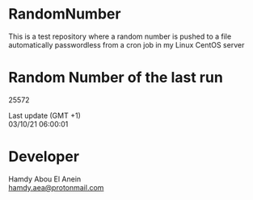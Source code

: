 # RandomNumber    
This is a test repository where a random number is pushed to a file automatically passwordless from a cron job in my Linux CentOS server    
# Random Number of the last run   
25572
      
Last update (GMT +1)    
03/10/21 06:00:01
# Developer    
Hamdy Abou El Anein   
hamdy.aea@protonmail.com
